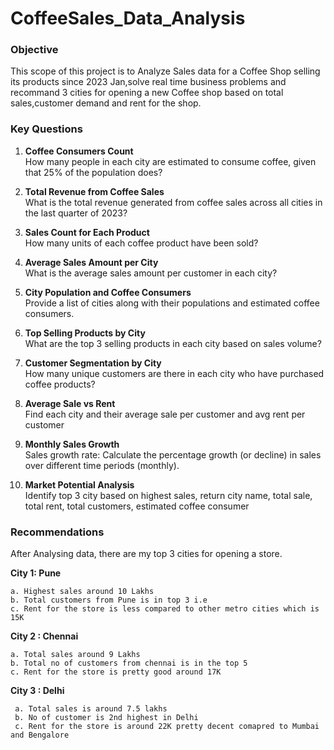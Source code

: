 # CoffeeSales_Data_Analysis

### Objective
This scope of this project is to Analyze Sales data for a Coffee Shop selling its products since 2023 Jan,solve real time business problems and 
recommand 3 cities for opening a new Coffee shop based on total sales,customer demand and rent for the shop. 

### Key Questions
1. **Coffee Consumers Count**  
   How many people in each city are estimated to consume coffee, given that 25% of the population does?

2. **Total Revenue from Coffee Sales**  
   What is the total revenue generated from coffee sales across all cities in the last quarter of 2023?

3. **Sales Count for Each Product**  
   How many units of each coffee product have been sold?

4. **Average Sales Amount per City**  
   What is the average sales amount per customer in each city?

5. **City Population and Coffee Consumers**  
   Provide a list of cities along with their populations and estimated coffee consumers.

6. **Top Selling Products by City**  
   What are the top 3 selling products in each city based on sales volume?

7. **Customer Segmentation by City**  
   How many unique customers are there in each city who have purchased coffee products?

8. **Average Sale vs Rent**  
   Find each city and their average sale per customer and avg rent per customer

9. **Monthly Sales Growth**  
   Sales growth rate: Calculate the percentage growth (or decline) in sales over different time periods (monthly).

10. **Market Potential Analysis**  
    Identify top 3 city based on highest sales, return city name, total sale, total rent, total customers, estimated  coffee consumer

### Recommendations 
After Analysing data, there are my top 3 cities for opening a store. 

**City 1: Pune**  

    a. Highest sales around 10 Lakhs
    b. Total customers from Pune is in top 3 i.e 
    c. Rent for the store is less compared to other metro cities which is 15K

**City 2 : Chennai**  

    a. Total sales around 9 Lakhs
    b. Total no of customers from chennai is in the top 5
    c. Rent for the store is pretty good around 17K

**City 3 : Delhi**                                                                                                                                      

     a. Total sales is around 7.5 lakhs
     b. No of customer is 2nd highest in Delhi
     c. Rent for the store is around 22K pretty decent comapred to Mumbai and Bengalore 

